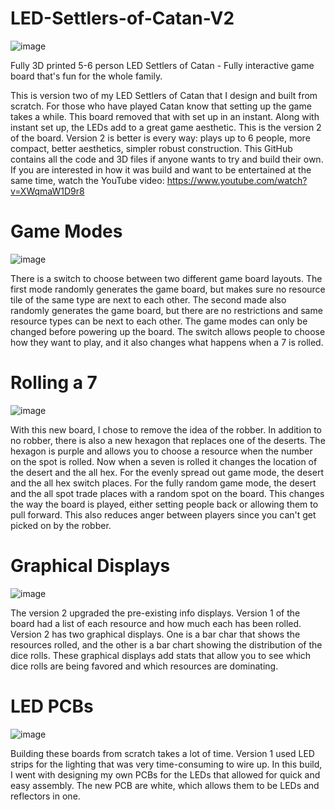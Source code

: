 # LED-Settlers-of-Catan-V2
![image](https://github.com/jareddilley/LED-Settlers-of-Catan-V2/blob/main/Media/catan-board-gen-demo.gif)

Fully 3D printed 5-6 person LED Settlers of Catan - Fully interactive game board that's fun for the whole family.

This is version two of my LED Settlers of Catan that I design and built from scratch. For those who have played Catan know that setting up the game takes a while. This board removed that with set up in an instant. Along with instant set up, the LEDs add to a great game aesthetic. This is the version 2 of the board. Version 2 is better is every way: plays up to 6 people, more compact, better aesthetics, simpler robust construction. This GitHub contains all the code and 3D files if anyone wants to try and build their own. If you are interested in how it was build and want to be entertained at the same time, watch the YouTube video: https://www.youtube.com/watch?v=XWqmaW1D9r8

# Game Modes
![image](https://github.com/jareddilley/LED-Settlers-of-Catan-V2/blob/main/Media/catan-board-gen-demo.gif)

There is a switch to choose between two different game board layouts. The first mode randomly generates the game board, but makes sure no resource tile of the same type are next to each other. The second made also randomly generates the game board, but there are no restrictions and same resource types can be next to each other. The game modes can only be changed before powering up the board. The switch allows people to choose how they want to play, and it also changes what happens when a 7 is rolled. 

# Rolling a 7
![image](https://github.com/jareddilley/LED-Settlers-of-Catan-V2/blob/main/Media/catan-board-gen-demo.gif)

With this new board, I chose to remove the idea of the robber. In addition to no robber, there is also a new hexagon that replaces one of the deserts. The hexagon is purple and allows you to choose a resource when the number on the spot is rolled. Now when a seven is rolled it changes the location of the desert and the all hex. For the evenly spread out game mode, the desert and the all hex switch places. For the fully random game mode, the desert and the all spot trade places with a random spot on the board. This changes the way the board is played, either setting people back or allowing them to pull forward. This also reduces anger between players since you can't get picked on by the robber. 

# Graphical Displays
![image](https://github.com/jareddilley/LED-Settlers-of-Catan-V2/blob/main/Media/catan-board-gen-demo.gif)

The version 2 upgraded the pre-existing info displays. Version 1 of the board had a list of each resource and how much each has been rolled. Version 2 has two graphical displays. One is a bar char that shows the resources rolled, and the other is a bar chart showing the distribution of the dice rolls. These graphical displays add stats that allow you to see which dice rolls are being favored and which resources are dominating. 

# LED PCBs
![image](https://github.com/jareddilley/LED-Settlers-of-Catan-V2/blob/main/Media/catan-board-gen-demo.gif)

Building these boards from scratch takes a lot of time. Version 1 used LED strips for the lighting that was very time-consuming to wire up. In this build, I went with designing my own PCBs for the LEDs that allowed for quick and easy assembly. The new PCB are white, which allows them to be LEDs and reflectors in one. 
